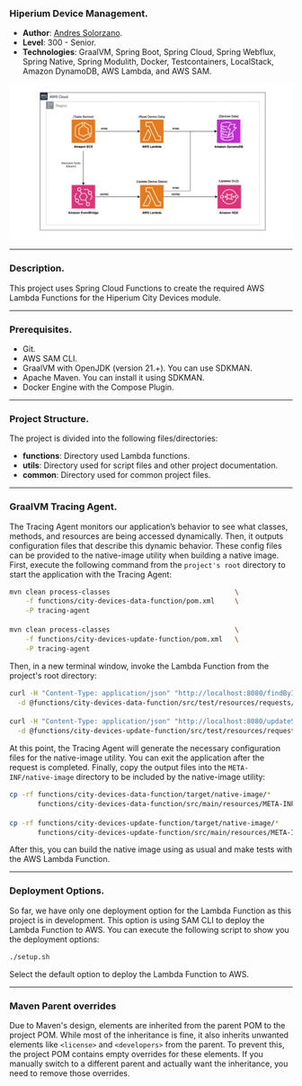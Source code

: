 ### Hiperium Device Management.

* **Author**: [Andres Solorzano](https://www.linkedin.com/in/aosolorzano/).
* **Level**: 300 - Senior.
* **Technologies**: GraalVM, Spring Boot, Spring Cloud, Spring Webflux, Spring Native, Spring Modulith, Docker, Testcontainers, LocalStack, Amazon DynamoDB, AWS Lambda, and AWS SAM.

![](utils/images/solution_architecture_diagram.png)

---
### Description.
This project uses Spring Cloud Functions to create the required AWS Lambda Functions for the Hiperium City Devices module.

---
### Prerequisites.
- Git.
- AWS SAM CLI.
- GraalVM with OpenJDK (version 21.+). You can use SDKMAN.
- Apache Maven. You can install it using SDKMAN.
- Docker Engine with the Compose Plugin.

---
### Project Structure.
The project is divided into the following files/directories:

- **functions**: Directory used Lambda functions.
- **utils**: Directory used for script files and other project documentation.
- **common**: Directory used for common project files.


---
### GraalVM Tracing Agent.
The Tracing Agent monitors our application’s behavior to see what classes, methods, and resources are being accessed dynamically. 
Then, it outputs configuration files that describe this dynamic behavior. 
These config files can be provided to the native-image utility when building a native image.
First, execute the following command from the `project's root` directory to start the application with the Tracing Agent:
    
```bash
mvn clean process-classes                               \
    -f functions/city-devices-data-function/pom.xml     \
    -P tracing-agent
    
mvn clean process-classes                               \
    -f functions/city-devices-update-function/pom.xml   \
    -P tracing-agent
```

Then, in a new terminal window, invoke the Lambda Function from the project's root directory:
```bash
curl -H "Content-Type: application/json" "http://localhost:8080/findByIdFunction" \
  -d @functions/city-devices-data-function/src/test/resources/requests/valid/lambda-valid-id-request.json
  
curl -H "Content-Type: application/json" "http://localhost:8080/updateStatusFunction" \
  -d @functions/city-devices-update-function/src/test/resources/requests/valid/lambda-valid-id-request.json
```

At this point, the Tracing Agent will generate the necessary configuration files for the native-image utility.
You can exit the application after the request is completed.
Finally, copy the output files into the `META-INF/native-image` directory to be included by the native-image utility:
```bash
cp -rf functions/city-devices-data-function/target/native-image/*                         \
       functions/city-devices-data-function/src/main/resources/META-INF/native-image
       
cp -rf functions/city-devices-update-function/target/native-image/*                       \
       functions/city-devices-update-function/src/main/resources/META-INF/native-image
```

After this, you can build the native image using as usual and make tests with the AWS Lambda Function.

---
### Deployment Options.
So far, we have only one deployment option for the Lambda Function as this project is in development.
This option is using SAM CLI to deploy the Lambda Function to AWS.
You can execute the following script to show you the deployment options:
```bash
./setup.sh
```

Select the default option to deploy the Lambda Function to AWS.

---
### Maven Parent overrides

Due to Maven's design, elements are inherited from the parent POM to the project POM.
While most of the inheritance is fine, it also inherits unwanted elements like `<license>` and `<developers>` from the parent.
To prevent this, the project POM contains empty overrides for these elements.
If you manually switch to a different parent and actually want the inheritance, you need to remove those overrides.

